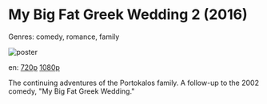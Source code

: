 # My Big Fat Greek Wedding 2 (2016)

Genres: comedy, romance, family

![poster](http://image.tmdb.org/t/p/w500/gN7Su6RP9zDXJigHGyGLnRaWqsb.jpg)

en:
  [720p](magnet:?xt=urn:btih:CD3662F7E1A6929ED56F123927A07A056C195CF9&tr=udp://glotorrents.pw:6969/announce&tr=udp://tracker.opentrackr.org:1337/announce&tr=udp://torrent.gresille.org:80/announce&tr=udp://tracker.openbittorrent.com:80&tr=udp://tracker.coppersurfer.tk:6969&tr=udp://tracker.leechers-paradise.org:6969&tr=udp://p4p.arenabg.ch:1337&tr=udp://tracker.internetwarriors.net:1337)
  [1080p](magnet:?xt=urn:btih:0C1B97C9F0CA6A8A0693708420836CAB7166A1A7&tr=udp://glotorrents.pw:6969/announce&tr=udp://tracker.opentrackr.org:1337/announce&tr=udp://torrent.gresille.org:80/announce&tr=udp://tracker.openbittorrent.com:80&tr=udp://tracker.coppersurfer.tk:6969&tr=udp://tracker.leechers-paradise.org:6969&tr=udp://p4p.arenabg.ch:1337&tr=udp://tracker.internetwarriors.net:1337)
  


The continuing adventures of the Portokalos family. A follow-up to the 2002 comedy, "My Big Fat Greek Wedding."